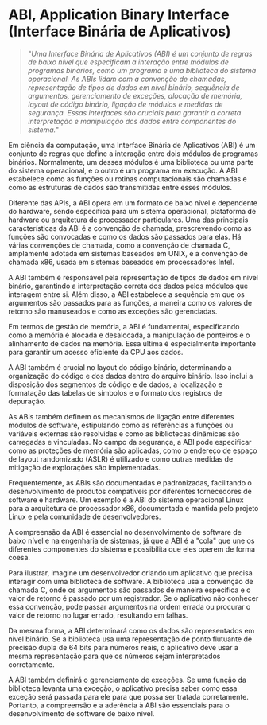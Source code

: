# ABI, Application Binary Interface (Interface Binária de Aplicativos)

>"*Uma Interface Binária de Aplicativos (ABI) é um conjunto de regras de baixo nível que especificam a interação entre módulos de programas binários, como um programa e uma biblioteca do sistema operacional. As ABIs lidam com a convenção de chamadas, representação de tipos de dados em nível binário, sequência de argumentos, gerenciamento de exceções, alocação de memória, layout de código binário, ligação de módulos e medidas de segurança. Essas interfaces são cruciais para garantir a correta interpretação e manipulação dos dados entre componentes do sistema.*"

Em ciência da computação, uma Interface Binária de Aplicativos (ABI) é um conjunto de regras que define a interação entre dois módulos de programas binários. Normalmente, um desses módulos é uma biblioteca ou uma parte do sistema operacional, e o outro é um programa em execução. A ABI estabelece como as funções ou rotinas computacionais são chamadas e como as estruturas de dados são transmitidas entre esses módulos.

Diferente das APIs, a ABI opera em um formato de baixo nível e dependente do hardware, sendo específica para um sistema operacional, plataforma de hardware ou arquitetura de processador particulares. Uma das principais características da ABI é a convenção de chamada, prescrevendo como as funções são convocadas e como os dados são passados para elas. Há várias convenções de chamada, como a convenção de chamada C, amplamente adotada em sistemas baseados em UNIX, e a convenção de chamada x86, usada em sistemas baseados em processadores Intel.

A ABI também é responsável pela representação de tipos de dados em nível binário, garantindo a interpretação correta dos dados pelos módulos que interagem entre si. Além disso, a ABI estabelece a sequência em que os argumentos são passados para as funções, a maneira como os valores de retorno são manuseados e como as exceções são gerenciadas.

Em termos de gestão de memória, a ABI é fundamental, especificando como a memória é alocada e desalocada, a manipulação de ponteiros e o alinhamento de dados na memória. Essa última é especialmente importante para garantir um acesso eficiente da CPU aos dados.

A ABI também é crucial no layout do código binário, determinando a organização do código e dos dados dentro do arquivo binário. Isso inclui a disposição dos segmentos de código e de dados, a localização e formatação das tabelas de símbolos e o formato dos registros de depuração.

As ABIs também definem os mecanismos de ligação entre diferentes módulos de software, estipulando como as referências a funções ou variáveis externas são resolvidas e como as bibliotecas dinâmicas são carregadas e vinculadas. No campo da segurança, a ABI pode especificar como as proteções de memória são aplicadas, como o endereço de espaço de layout randomizado (ASLR) é utilizado e como outras medidas de mitigação de explorações são implementadas.

Frequentemente, as ABIs são documentadas e padronizadas, facilitando o desenvolvimento de produtos compatíveis por diferentes fornecedores de software e hardware. Um exemplo é a ABI do sistema operacional Linux para a arquitetura de processador x86, documentada e mantida pelo projeto Linux e pela comunidade de desenvolvedores.

A compreensão da ABI é essencial no desenvolvimento de software de baixo nível e na engenharia de sistemas, já que a ABI é a "cola" que une os diferentes componentes do sistema e possibilita que eles operem de forma coesa.

Para ilustrar, imagine um desenvolvedor criando um aplicativo que precisa interagir com uma biblioteca de software. A biblioteca usa a convenção de chamada C, onde os argumentos são passados de maneira específica e o valor de retorno é passado por um registrador. Se o aplicativo não conhecer essa convenção, pode passar argumentos na ordem errada ou procurar o valor de retorno no lugar errado, resultando em falhas.

Da mesma forma, a ABI determinará como os dados são representados em nível binário. Se a biblioteca usa uma representação de ponto flutuante de precisão dupla de 64 bits para números reais, o aplicativo deve usar a mesma representação para que os números sejam interpretados corretamente.

A ABI também definirá o gerenciamento de exceções. Se uma função da biblioteca levanta uma exceção, o aplicativo precisa saber como essa exceção será passada para ele para que possa ser tratada corretamente. Portanto, a compreensão e a aderência à ABI são essenciais para o desenvolvimento de software de baixo nível.